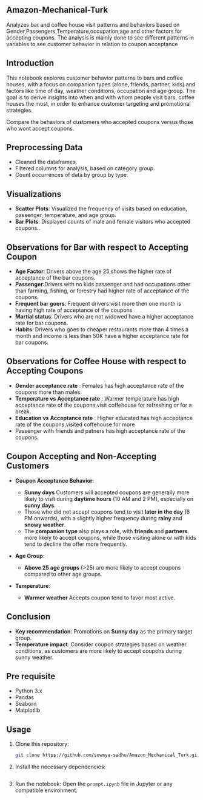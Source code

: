 ## Amazon-Mechanical-Turk
Analyzes bar and coffee house visit patterns and behaviors based on Gender,Passengers,Temperature,occupation,age and other factors for accepting coupons. The analysis is mainly done to see different patterns in variables to see customer behavior in relation to coupon acceptance

## Introduction
This notebook explores customer behavior patterns to bars and coffee houses, with a focus on companion types (alone, friends, partner, kids) and factors like time of day, weather conditions, occupation and age group. The goal is to derive insights into when and with whom people visit bars, coffee houses the most, in order to enhance customer targeting and promotional strategies.

Compare the behaviors of customers who accepted coupons versus those who wont accept coupons.

## Preprocessing Data
- Cleaned the dataframes.
- Filtered columns for analysis, based on category group.
- Count occurrences of data by group by type.

## Visualizations
- **Scatter Plots**: Visualized the frequency of visits based on education, passenger, temperature, and age group.
- **Bar Plots**: Displayed counts of male and female visitors who accepted coupons..

## Observations for Bar with respect to Accepting Coupon
- **Age Factor**: Drivers above the age 25,shows the higher rate of acceptance of the bar coupons.
- **Passenger**:Drivers with no kids passenger and had occupations other than farming, fishing, or forestry had higher rate of acceptance of the coupons.
- **Frequent bar goers**: Frequent drivers visit more then one month is having high rate of acceptance of the coupons
- **Martial status**: Drivers who are not widowed have a higher acceptance rate for bar coupons.
- **Habits**: Drivers who goes to cheaper restaurants more than 4 times a month and income is less than 50K have a higher acceptance rate for bar coupons.

## Observations for Coffee House with respect to Accepting Coupons
- **Gender acceptance rate** : Females has high acceptance rate of the coupons more than males.
- **Temperature vs Acceptance rate** : Warmer temperature has high acceptance rate of the coupons,visit coffehouse for refreshing or for a break.
- **Education vs Acceptance rate** : Higher educated has high acceptance rate of the coupons,visited coffehouse for more
- Passenger with friends and patners has high acceptance rate of the coupons.

## Coupon Accepting and Non-Accepting Customers
- **Coupon Acceptance Behavior**: 
   - **Sunny days** Customers will accepted coupons are generally more likely to visit during **daytime hours** (10 AM and 2 PM), especially on **sunny days**.
   - Those who did not accept coupons tend to visit **later in the day** (6 PM onwards), with a slightly higher frequency during **rainy** and **snowy weather**.
   - The **companion type** also plays a role, with **friends** and **partners** more likely to accept coupons, while those visiting alone or with kids tend to decline the offer more frequently.
  
- **Age Group**:
   - **Above 25 age groups** (>25) are more likely to accept coupons compared to other age groups.
  
- **Temperature**:
   - **Warmer weather** Accepts coupon tend to favor most active.

## Conclusion
- **Key recommendation**: Promotions on **Sunny day** as the primary target group.
- **Temperature impact**: Consider coupon strategies based on weather conditions, as customers are more likely to accept coupons during sunny weather.

## Pre requisite
- Python 3.x
- Pandas
- Seaborn
- Matplotlib

## Usage
1. Clone this repository:  
   ```bash
   git clone https://github.com/sowmya-sadhu/Amazon_Mechanical_Turk.git
2. Install the necessary dependencies:
   ```install pre requisite
3. Run the notebook:
Open the `prompt.ipynb` file in Jupyter or any compatible environment.
